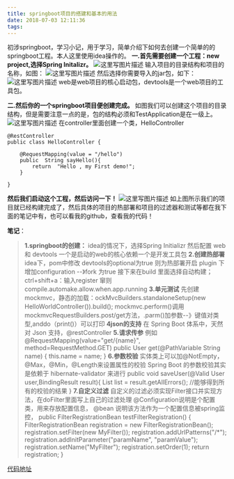 ```yaml
---
title: springboot项目的搭建和基本的用法
date: 2018-07-03 12:11:36
tags:
---
```

初涉springboot，学习小记，用于学习，简单介绍下如何去创建一个简单的的springboot工程。本人这里使用idea操作的。
**一.首先需要创建一个工程：new project,选择Spring Initalizr。**
![这里写图片描述](https://img-blog.csdn.net/20180509172029526?watermark/2/text/aHR0cHM6Ly9ibG9nLmNzZG4ubmV0L3poYW9ra19naXQ=/font/5a6L5L2T/fontsize/400/fill/I0JBQkFCMA==/dissolve/70)
输入项目的目录结构和项目的名称，如图：
![这里写图片描述](https://img-blog.csdn.net/20180509172333830?watermark/2/text/aHR0cHM6Ly9ibG9nLmNzZG4ubmV0L3poYW9ra19naXQ=/font/5a6L5L2T/fontsize/400/fill/I0JBQkFCMA==/dissolve/70)
然后选择你需要导入的jar包，如下：
![这里写图片描述](https://img-blog.csdn.net/20180509172423241?watermark/2/text/aHR0cHM6Ly9ibG9nLmNzZG4ubmV0L3poYW9ra19naXQ=/font/5a6L5L2T/fontsize/400/fill/I0JBQkFCMA==/dissolve/70)
web是web项目的核心启动包，devtools是一个web项目的工具包。

**二.然后你的一个springboot项目便创建完成。**
如图我们可以创建这个项目的目录结构，但是需要注意一点的是，包的结构必须和TestApplication是在一级上。
 ![这里写图片描述](https://img-blog.csdn.net/20180509172740232?watermark/2/text/aHR0cHM6Ly9ibG9nLmNzZG4ubmV0L3poYW9ra19naXQ=/font/5a6L5L2T/fontsize/400/fill/I0JBQkFCMA==/dissolve/70)
在controller里面创建一个类，HelloController

```
@RestController
public class HelloController {

    @RequestMapping(value = "/hello")
    public  String sayHello(){
        return  "Hello , my First demo!";
    }

}

```
**然后我们启动这个工程，然后访问一下！**
![这里写图片描述](https://img-blog.csdn.net/20180509173207746?watermark/2/text/aHR0cHM6Ly9ibG9nLmNzZG4ubmV0L3poYW9ra19naXQ=/font/5a6L5L2T/fontsize/400/fill/I0JBQkFCMA==/dissolve/70)
如上图所示我们的项目就已经构建完成了，然后具体的项目的热部署和项目的过滤器和测试等都在我下面的笔记中有，也可以看我的github，查看我的代码！

**笔记**：
> **1.springboot的创建：** 	idea的情况下，选择Spring Initializr 然后配置 web 和 devtools 一个是启动的web的核心依赖一个是开发工具包
> **2.创建热部署** 	idea下，pom中修改 devtools的optional为true 则为热部署开启 	plugin 下增加configuration --》fork 为true 	接下来在build
> 里面选择自动构建；ctrl+shift+a：输入register
> 窜则compile.automake.allow.when.app.running
> **3.单元测试** 	先创建mockmvc，静态的加载：ockMvcBuilders.standaloneSetup(new HelloWorldController()).build();
> 	mockmvc.perform()调用mockmvcRequestBuilders.post/get方法，.parm()加参数--》键值对类型,anddo（print()）可以打印
> **4json的支持** 	在 Spring Boot 体系中，天然对 Json 支持，@restController
> **5.请求传参** 	例如@RequestMapping(value="get/{name}", method=RequestMethod.GET) 	public User get(@PathVariable String name)
> { 		this.name = name; 	}
> **6.参数校验** 	实体类上可以加@NotEmpty，@Max，@Min，@Length来设置属性的校验 	Spring Boot 的参数校验其实是依赖于 hibernate-validator 来进行 	public void saveUser(@Valid User
> user,BindingResult result){ 		List<ObjectError> list =
> result.getAllErrors(); //能够得到所有的校验的结果 	}
> **7.自定义过滤** 	自定义的过滤必须实现Filter接口并实现方法，在doFilter里面写上自己的过滤处理 	@Configuration说明是个配置类，用来存放配置信息， 	@bean 说明该方法作为一个配置信息被spring监控， 
> 	public FilterRegistrationBean testFilterRegistration() {
> 	   FilterRegistrationBean registration = new FilterRegistrationBean();
> 	   registration.setFilter(new MyFilter());
> 	   registration.addUrlPatterns("/*");
> 	   registration.addInitParameter("paramName", "paramValue");
> 	   registration.setName("MyFilter");
> 	   registration.setOrder(1);
> 	   return registration;
>     }

[代码地址](https://github.com/zhaokuankuan/springboot-basic)
